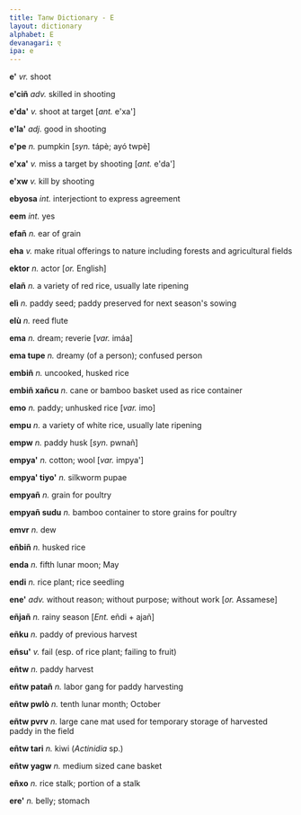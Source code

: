 ```yaml
---
title: Tanw Dictionary - E
layout: dictionary
alphabet: E
devanagari: ए
ipa: e
---
```


__e'__  _vr._  shoot       


__e'ciñ__ _adv._  skilled in shooting       


__e'da'__ _v._  shoot at target [_ant._  e'xa']   


__e'la'__ _adj._  good in shooting        


__e'pe__  _n._  pumpkin [_syn._  tápè; ayó twpè]    


__e'xa'__ _v._  miss a target by shooting [_ant._  e'da']   


__e'xw__  _v._  kill by shooting    

__ebyosa__	_int._	interjectiont to express agreement


__eem__	_int._	yes


__efañ__  _n._  ear of grain        


__eha__ _v._  make ritual offerings to nature including forests and agricultural fields


__ektor__ _n._ actor [_or._ English]


__elañ__  _n._  a variety of red rice, usually late ripening        


__elì__ _n._  paddy seed; paddy preserved for next season's sowing        


__elù__ _n._  reed flute        


__ema__ _n._  dream; reverie  [_var._  imáa]    


__ema tupe__  _n._  dreamy (of a person); confused person       


__embiñ__ _n._  uncooked, husked rice       


__embiñ xañcu__ _n._  cane or bamboo basket used as rice container        


__emo__ _n._  paddy; unhusked rice  [_var._  imo]   


__empu__  _n._  a variety of white rice, usually late ripening        


__empw__  _n._  paddy husk  [_syn._  pwnañ]   


__empya'__  _n._  cotton; wool  [_var._  impya']    


__empya' tiyo'__  _n._  silkworm pupae        


__empyañ__  _n._  grain for poultry       


__empyañ sudu__ _n._  bamboo container to store grains for poultry        


__emvr__  _n._  dew       


__eñbiñ__ _n._  husked rice       


__enda__  _n._  fifth lunar moon; May       


__endi__  _n._  rice plant; rice seedling       


__ene'__  _adv._  without reason; without purpose; without work [_or._ Assamese]   

__eñjañ__	_n._	rainy season	[_Ent._	eñdi + ajañ]


__eñku__	_n._	paddy of previous harvest		


__eñsu'__ _v._  fail (esp. of rice plant; failing to fruit)        


__eñtw__  _n._  paddy harvest       


__eñtw patañ__  _n._  labor gang for paddy harvesting       


__eñtw pwlò__ _n._  tenth lunar month; October        


__eñtw pvrv__ _n._  large cane mat used for temporary storage of harvested paddy in the field       


__eñtw tari__ _n._  kiwi (_Actinidia_ sp.)        


__eñtw yagw__ _n._  medium sized cane basket        


__eñxo__  _n._  rice stalk; portion of a stalk        


__ere'__  _n._  belly; stomach        

